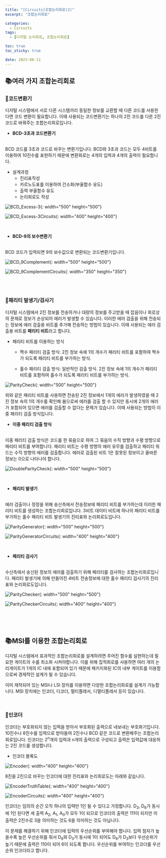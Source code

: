 ```yaml
---
title: "[Circuits]조합논리회로(2)"
excerpt: "조합논리회로"

categories:
  - Circuits
tags:
  - [디지털 논리회로, 조합논리회로]

toc: true
toc_sticky: true

date: 2023-06-11
---
```


## 📚여러 가지 조합논리회로
### 📄코드변환기
디지털 시스템에서 서로 다른 시스템끼리 동일한 정보를 교환할 때 다른 코드를 사용한다면 코드 변환이 필요합니다. 이때 사용되는 코드변환기는 하나의 2진 코드를 다른 2진 코드로 바꿔주는 조합논리회로입니다.

* **BCD-3초과 코드변환기**
<br>
BCD 코드를 3초과 코드로 바꾸는 변환기입니다. BCD와 3초과 코드는 모두 4비트를 이용하여 10진수를 표현하기 때문에 변환회로는 4개의 입력과 4개의 출력이 필요합니다.

  - 설계과정
    + 진리표작성
    + 카르노도표를 이용하여 간소화(부울함수 유도)
    + 출력 부울함수 유도
    + 논리회로도 작성

![BCD_Excess-3](\assets\images\Circuits\BCD_Excess-3.png){: width="500" height="500"}

![BCD_Excess-3Circuits](\assets\images\Circuits\BCD_Excess-3Circuits.png){: width="400" height="400"}

<br>

* **BCD-9의 보수변환기**
<br>
BCD 코드가 입력되면 9의 보수값으로 변환되는 코드변환기입니다.

![BCD_9Complement](\assets\images\Circuits\BCD_9Complement.png){: width="500" height="500"}

![BCD_9ComplementCircuits](\assets\images\Circuits\BCD_9ComplementCircuits.png){: width="350" height="350"}

<br><br>

### 📄패리티 발생기/검사기
디지털 시스템에서 2진 정보를 전송하거나 대량의 정보를 주고받을 때 잡음이나 회로상의 문제로 정보가 손상되어 에러가 발생할 수 있습니다. 이러한 에러 검출을 위해 전송되는 정보에 에러 검출용 비트를 추가해 전송하는 방법이 있습니다. 이때 사용되는 에러 검출용 비트를 **패리티 비트**라고 합니다.

* 패리티 비트를 이용하는 방식
  - 짝수 패리티 검출 방식: 2진 정보 속에 1의 개수가 패리티 비트를 포함하여 짝수가 되도록 패리티 비트를 부가하는 방식.

  - 홀수 패리티 검출 방식: 일반적인 검출 방식. 2진 정보 속에 1의 개수가 패리티 비트를 포함하여 홀수가 되도록 패리티 비트를 부가하는 방식.

![ParityCheck](\assets\images\Circuits\ParityCheck.png){: width="500" height="500"}

위와 같은 패리티 비트를 사용하면 전송된 2진 정보에서 1개의 에러가 발생하였을 때 2진 정보 속의 1의 개수를 확인해 봄으로써 에러를 검출 할 수 있지만 동시에 2개의 에러가 포함되어 있으면 에러를 검출할 수 없다는 문제가 있습니다. 이때 사용되는 방법이 이중 패리티 검출 방식입니다.

* **이중 패리티 검출 방식**
<br>
이중 패리티 검출 방식은 코드를 한 묶음으로 하여 그 묶음의 수직 방향과 수평 방향으로 패리티 비트를 부여합니다. 패리티 비트는 수평 방향의 에러 유무를 검출하고 패리티 워드는 수직 방향의 에러를 검출합니다. 에러로 검출된 비트 1은 잘못된 정보이고 올바른 정보는 0으로 나타나야 합니다.

![DoubleParityCheck](\assets\images\Circuits\DoubleParityCheck.png){: width="500" height="500"}

<br>

* **패리티 발생기**
<br>
에러 검출이나 정정을 위해 송신측에서 전송정보에 패리티 비트를 부가하는데 이러한 패리티 비트를 생성하는 조합논리회로입니다. 3비트 데이터 비트에 하나의 패리티 비트를 부가하는 홀수 패리티 비트 발생기의 진리표와 논리회로도입니다.

![ParityGenerator](\assets\images\Circuits\ParityGenerator.png){: width="500" height="500"}

![ParityGeneratorCircuits](\assets\images\Circuits\ParityGeneratorCircuits.png){: width="400" height="400"}

<br>

* **패리티 검사기**
<br>
수신측에서 송신된 정보의 에러를 검출하기 위해 페리티를 검사하는 조합논리회로입니다. 패리티 발생기에 의해 만들어진 4비트 전송정보에 대한 홀수 패리티 검사기의 진리표와 논리회로도입니다.

![ParityChecker](\assets\images\Circuits\ParityChecker.png){: width="500" height="500"}

![ParityCheckerCircuits](\assets\images\Circuits\ParityCheckerCircuits.png){: width="400" height="400"}

<br><br><br>

## 📚MSI를 이용한 조합논리회로
디지털 시스템에서 효과적인 조합논리회로를 설계하려면 주어진 함수를 실현하는데 필요한 게이트의 수를 최소화 시켜야합니다. 이를 위해 집적회로를 사용하면 여러 개의 논리게이트가 1개의 IC 내에 포함되어 있기 때문에 패키지화된 IC의 내부 게이트를 이용함으로써 경제적인 설계가 될 수 있습니다.

이미 제작되어 있는 MSI나 LSI 장치를 이용하면 다양한 조합논리회로를 설계가 가능합니다. MSI 장치에는 인코더, 디코더, 멀티플레서, 디멀티플레서 등이 있습니다.

<br>

### 📄인코더
인코더는 부호화되지 않는 입력을 받아서 부호화된 출력으로 내보내는 부호화기입니다. 10진수나 8진수를 입력으로 받아들여 2진수나 BCD 같은 코드로 변환해주는 조합논리회로입니다. 인코더는 2<sup>n</sup>개의 입력과 n개의 출력으로 구성되고 출력은 입력값에 대응하는 2진 코드를 생성합니다.

* 인코더 블록도

![Encoder](\assets\images\Circuits\Encoder.png){:  width="400" height="400"}

8진을 2진으로 바꾸는 인코더에 대한 진리표와 논리회로도는 아래와 같습니다.

![EncoderTruthTable](\assets\images\Circuits\EncoderTruthTable.png){:  width="400" height="400"}

![EncoderCircuits](\assets\images\Circuits\EncoderCircuits.png){:  width="400" height="400"}

인코더는 임의의 순간 오직 하나의 입력만 1인 될 수 있다고 가정합니다. D<sub>3</sub>, D<sub>6</sub>가 동시에 1인 된다면 세 출력 A<sub>2</sub>, A<sub>1</sub>, A<sub>0</sub>가 모두 1이 되므로 인코더의 출력은 111이 되지만 이 출력은 2진수로 3을 의미하는 것도 6을 의미하는 것도 아닙니다.

이 문제를 해결하기 위해 인코더에 입력의 우선순위를 부여해야 합니다. 입력 첨자가 높을수록 높은 우선순위를 줘서 D<sub>6</sub>와 D<sub>3</sub>가 동시에 1이 되어도 D<sub>6</sub>가 D<sub>3</sub>보다 우선순위가 높기 때문에 출력은 110이 되어 6이 되도록 합니다. 우선순위를 부여하는 인코더를 우선순위 인코더라고 합니다.

<br><br>